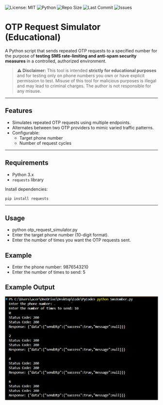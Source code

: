 ![License: MIT](https://img.shields.io/badge/License-MIT-yellow.svg)
![Python](https://img.shields.io/badge/Python-3.x-blue)
![Repo Size](https://img.shields.io/github/repo-size/srivastavay773/otp-request-simulator)
![Last Commit](https://img.shields.io/github/last-commit/srivastavay773/otp-request-simulator)
![Issues](https://img.shields.io/github/issues/srivastavay773/otp-request-simulator)

# OTP Request Simulator (Educational)

A Python script that sends repeated OTP requests to a specified number for the purpose of **testing SMS rate-limiting and anti-spam security measures** in a controlled, authorized environment.

> **⚠ Disclaimer:** This tool is intended **strictly for educational purposes** and for testing only on phone numbers you own or have explicit permission to test. Misuse of this tool for malicious purposes is illegal and may lead to criminal charges. The author is not responsible for any misuse.

---

## Features
- Simulates repeated OTP requests using multiple endpoints.
- Alternates between two OTP providers to mimic varied traffic patterns.
- Configurable:
  - Target phone number
  - Number of request cycles

---

## Requirements
- Python 3.x
- `requests` library

Install dependencies:
```bash
pip install requests
```

---

## Usage
- python otp_request_simulator.py
- Enter the target phone number (10-digit format).
- Enter the number of times you want the OTP requests sent.

## Example
- Enter the phone number: 9876543210
- Enter the number of times to send: 5

## Example Output

![Example Output](output.png)
